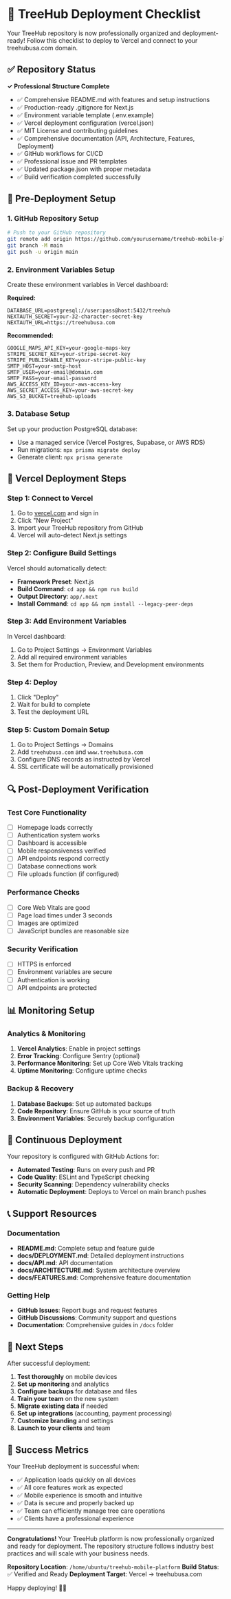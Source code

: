 # 🚀 TreeHub Deployment Checklist

Your TreeHub repository is now professionally organized and deployment-ready! Follow this checklist to deploy to Vercel and connect to your treehubusa.com domain.

## ✅ Repository Status

**✓ Professional Structure Complete**
- ✅ Comprehensive README.md with features and setup instructions
- ✅ Production-ready .gitignore for Next.js
- ✅ Environment variable template (.env.example)
- ✅ Vercel deployment configuration (vercel.json)
- ✅ MIT License and contributing guidelines
- ✅ Comprehensive documentation (API, Architecture, Features, Deployment)
- ✅ GitHub workflows for CI/CD
- ✅ Professional issue and PR templates
- ✅ Updated package.json with proper metadata
- ✅ Build verification completed successfully

## 🔧 Pre-Deployment Setup

### 1. GitHub Repository Setup
```bash
# Push to your GitHub repository
git remote add origin https://github.com/yourusername/treehub-mobile-platform.git
git branch -M main
git push -u origin main
```

### 2. Environment Variables Setup
Create these environment variables in Vercel dashboard:

**Required:**
```env
DATABASE_URL=postgresql://user:pass@host:5432/treehub
NEXTAUTH_SECRET=your-32-character-secret-key
NEXTAUTH_URL=https://treehubusa.com
```

**Recommended:**
```env
GOOGLE_MAPS_API_KEY=your-google-maps-key
STRIPE_SECRET_KEY=your-stripe-secret-key
STRIPE_PUBLISHABLE_KEY=your-stripe-public-key
SMTP_HOST=your-smtp-host
SMTP_USER=your-email@domain.com
SMTP_PASS=your-email-password
AWS_ACCESS_KEY_ID=your-aws-access-key
AWS_SECRET_ACCESS_KEY=your-aws-secret-key
AWS_S3_BUCKET=treehub-uploads
```

### 3. Database Setup
Set up your production PostgreSQL database:
- Use a managed service (Vercel Postgres, Supabase, or AWS RDS)
- Run migrations: `npx prisma migrate deploy`
- Generate client: `npx prisma generate`

## 🚀 Vercel Deployment Steps

### Step 1: Connect to Vercel
1. Go to [vercel.com](https://vercel.com) and sign in
2. Click "New Project"
3. Import your TreeHub repository from GitHub
4. Vercel will auto-detect Next.js settings

### Step 2: Configure Build Settings
Vercel should automatically detect:
- **Framework Preset**: Next.js
- **Build Command**: `cd app && npm run build`
- **Output Directory**: `app/.next`
- **Install Command**: `cd app && npm install --legacy-peer-deps`

### Step 3: Add Environment Variables
In Vercel dashboard:
1. Go to Project Settings → Environment Variables
2. Add all required environment variables
3. Set them for Production, Preview, and Development environments

### Step 4: Deploy
1. Click "Deploy"
2. Wait for build to complete
3. Test the deployment URL

### Step 5: Custom Domain Setup
1. Go to Project Settings → Domains
2. Add `treehubusa.com` and `www.treehubusa.com`
3. Configure DNS records as instructed by Vercel
4. SSL certificate will be automatically provisioned

## 🔍 Post-Deployment Verification

### Test Core Functionality
- [ ] Homepage loads correctly
- [ ] Authentication system works
- [ ] Dashboard is accessible
- [ ] Mobile responsiveness verified
- [ ] API endpoints respond correctly
- [ ] Database connections work
- [ ] File uploads function (if configured)

### Performance Checks
- [ ] Core Web Vitals are good
- [ ] Page load times under 3 seconds
- [ ] Images are optimized
- [ ] JavaScript bundles are reasonable size

### Security Verification
- [ ] HTTPS is enforced
- [ ] Environment variables are secure
- [ ] Authentication is working
- [ ] API endpoints are protected

## 📊 Monitoring Setup

### Analytics & Monitoring
1. **Vercel Analytics**: Enable in project settings
2. **Error Tracking**: Configure Sentry (optional)
3. **Performance Monitoring**: Set up Core Web Vitals tracking
4. **Uptime Monitoring**: Configure uptime checks

### Backup & Recovery
1. **Database Backups**: Set up automated backups
2. **Code Repository**: Ensure GitHub is your source of truth
3. **Environment Variables**: Securely backup configuration

## 🔄 Continuous Deployment

Your repository is configured with GitHub Actions for:
- **Automated Testing**: Runs on every push and PR
- **Code Quality**: ESLint and TypeScript checking
- **Security Scanning**: Dependency vulnerability checks
- **Automatic Deployment**: Deploys to Vercel on main branch pushes

## 📞 Support Resources

### Documentation
- **README.md**: Complete setup and feature guide
- **docs/DEPLOYMENT.md**: Detailed deployment instructions
- **docs/API.md**: API documentation
- **docs/ARCHITECTURE.md**: System architecture overview
- **docs/FEATURES.md**: Comprehensive feature documentation

### Getting Help
- **GitHub Issues**: Report bugs and request features
- **GitHub Discussions**: Community support and questions
- **Documentation**: Comprehensive guides in `/docs` folder

## 🎉 Next Steps

After successful deployment:

1. **Test thoroughly** on mobile devices
2. **Set up monitoring** and analytics
3. **Configure backups** for database and files
4. **Train your team** on the new system
5. **Migrate existing data** if needed
6. **Set up integrations** (accounting, payment processing)
7. **Customize branding** and settings
8. **Launch to your clients** and team

## 🌟 Success Metrics

Your TreeHub deployment is successful when:
- ✅ Application loads quickly on all devices
- ✅ All core features work as expected
- ✅ Mobile experience is smooth and intuitive
- ✅ Data is secure and properly backed up
- ✅ Team can efficiently manage tree care operations
- ✅ Clients have a professional experience

---

**Congratulations!** Your TreeHub platform is now professionally organized and ready for deployment. The repository structure follows industry best practices and will scale with your business needs.

**Repository Location**: `/home/ubuntu/treehub-mobile-platform`
**Build Status**: ✅ Verified and Ready
**Deployment Target**: Vercel → treehubusa.com

Happy deploying! 🌳🚀
